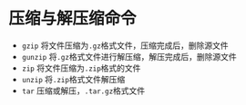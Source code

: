 # 压缩与解压缩命令

- `gzip`
  将文件压缩为`.gz`格式文件，压缩完成后，删除源文件
- `gunzip`
  将`.gz`格式文件进行解压缩，解压完成后，删除源文件
- `zip`
  将文件压缩为`.zip`格式的文件
- `unzip`
  将`.zip`格式文件解压缩
- `tar`
  压缩或解压，`.tar.gz`格式文件